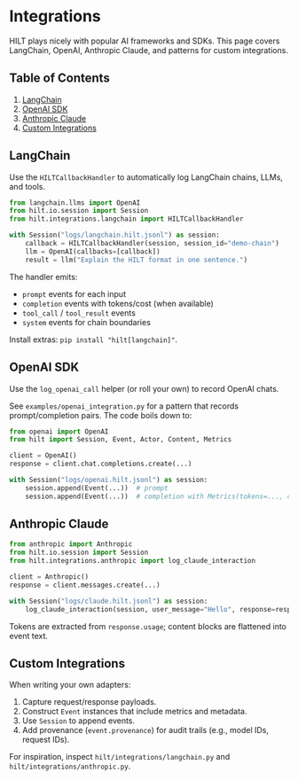 # Integrations

HILT plays nicely with popular AI frameworks and SDKs. This page covers LangChain, OpenAI, Anthropic Claude, and patterns for custom integrations.

## Table of Contents

1. [LangChain](#langchain)
2. [OpenAI SDK](#openai-sdk)
3. [Anthropic Claude](#anthropic-claude)
4. [Custom Integrations](#custom-integrations)

## LangChain

Use the `HILTCallbackHandler` to automatically log LangChain chains, LLMs, and tools.

```python
from langchain.llms import OpenAI
from hilt.io.session import Session
from hilt.integrations.langchain import HILTCallbackHandler

with Session("logs/langchain.hilt.jsonl") as session:
    callback = HILTCallbackHandler(session, session_id="demo-chain")
    llm = OpenAI(callbacks=[callback])
    result = llm("Explain the HILT format in one sentence.")
```

The handler emits:

- `prompt` events for each input
- `completion` events with tokens/cost (when available)
- `tool_call` / `tool_result` events
- `system` events for chain boundaries

Install extras: `pip install "hilt[langchain]"`.

## OpenAI SDK

Use the `log_openai_call` helper (or roll your own) to record OpenAI chats.

See `examples/openai_integration.py` for a pattern that records prompt/completion pairs. The code boils down to:

```python
from openai import OpenAI
from hilt import Session, Event, Actor, Content, Metrics

client = OpenAI()
response = client.chat.completions.create(...)

with Session("logs/openai.hilt.jsonl") as session:
    session.append(Event(...))  # prompt
    session.append(Event(...))  # completion with Metrics(tokens=..., cost_usd=...)
```

## Anthropic Claude

```python
from anthropic import Anthropic
from hilt.io.session import Session
from hilt.integrations.anthropic import log_claude_interaction

client = Anthropic()
response = client.messages.create(...)

with Session("logs/claude.hilt.jsonl") as session:
    log_claude_interaction(session, user_message="Hello", response=response)
```

Tokens are extracted from `response.usage`; content blocks are flattened into event text.

## Custom Integrations

When writing your own adapters:

1. Capture request/response payloads.
2. Construct `Event` instances that include metrics and metadata.
3. Use `Session` to append events.
4. Add provenance (`event.provenance`) for audit trails (e.g., model IDs, request IDs).

For inspiration, inspect `hilt/integrations/langchain.py` and `hilt/integrations/anthropic.py`.
